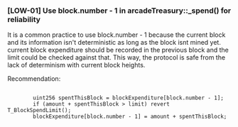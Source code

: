 ### [LOW-01] Use block.number - 1 in arcadeTreasury::_spend() for reliability
It is a common practice to use block.number - 1 because the current block and its information isn't deterministic as long as the block isnt mined yet. current block expenditure should be recorded in the previous block and the limit could be checked against that. This way, the protocol is safe from the lack of determinism with current block heights.

Recommendation:
```solidity

        uint256 spentThisBlock = blockExpenditure[block.number - 1];
        if (amount + spentThisBlock > limit) revert T_BlockSpendLimit();
        blockExpenditure[block.number - 1] = amount + spentThisBlock;

```